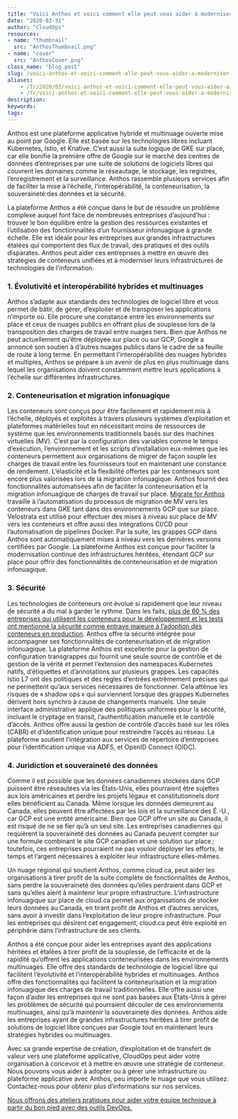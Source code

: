 ```yaml
---
title: "Voici Anthos et voici comment elle peut vous aider à moderniser votre application"
date: "2020-03-31"
author: "CloudOps"
resources:
- name: "thumbnail"
  src: "AnthosThumbnail.png"
- name: "cover"
  src: "AnthosCover.png"
class_name: "blog post"
slug: /voici-anthos-et-voici-comment-elle-peut-vous-aider-a-moderniser-votre-application
aliases:
    - /fr/2020/03/voici-anthos-et-voici-comment-elle-peut-vous-aider-a-moderniser-votre-application/
    - /fr/voici-anthos-et-voici-comment-elle-peut-vous-aider-a-moderniser-votre-application
description:
keywords:
tags:
---
```


<p>Anthos est une plateforme applicative hybride et multinuage ouverte mise au point par Google. Elle est basée sur les technologies libres incluant Kubernetes, Istio, et Knative. C’est aussi la suite logique de GKE sur place, car elle bonifie la première offre de Google sur le marché des centres de données d’entreprises par une suite de solutions de logiciels libres qui couvrent les domaines comme le réseautage, le stockage, les registres, l’enregistrement et la surveillance. Anthos rassemble plusieurs services afin de faciliter la mise à l’échelle, l’interopérabilité, la conteneurisation, la souveraineté des données et la sécurité.</p><p>La plateforme Anthos a été conçue dans le but de résoudre un problème complexe auquel font face de nombreuses entreprises d’aujourd’hui&nbsp;: trouver le bon équilibre entre la gestion des ressources existantes et l’utilisation des fonctionnalités d’un fournisseur infonuagique à grande échelle. Elle est idéale pour les entreprises aux grandes infrastructures étalées qui comportent des flux de travail, des pratiques et des outils disparates. Anthos peut aider ces entreprises à mettre en œuvre des stratégies de conteneurs unifiées et à moderniser leurs infrastructures de technologies de l’information.</p><h3><strong>1. Évolutivité et interopérabilité hybrides et multinuages</strong></h3><p>Anthos s’adapte aux standards des technologies de logiciel libre et vous permet de bâtir, de gérer, d’exploiter et de transposer les applications n’importe où. Elle procure une constance entre les environnements sur place et ceux de nuages publics en offrant plus de souplesse lors de la transposition des charges de travail entre nuages tiers. Bien que Anthos ne peut actuellement qu’être déployée sur place ou sur GCP, Google a annoncé son soutien à d’autres nuages publics dans le cadre de sa feuille de route à long terme. En permettant l’interopérabilité des nuages hybrides et multiples, Anthos se prépare à un avenir de plus en plus multinuage dans lequel les organisations doivent constamment mettre leurs applications à l’échelle sur différentes infrastructures.&nbsp;</p><h3><strong>2. Conteneurisation et migration infonuagique</strong></h3><p>Les conteneurs sont conçus pour être facilement et rapidement mis à l’échelle, déployés et exploités à travers plusieurs systèmes d’exploitation et plateformes matérielles tout en nécessitant moins de ressources de système que les environnements traditionnels basés sur des machines virtuelles (MV). C’est par la configuration des variables comme le temps d’exécution, l’environnement et les scripts d’installation eux-mêmes que les conteneurs permettent aux organisations de migrer de façon souple les charges de travail entre les fournisseurs tout en maintenant une constance de rendement. L’élasticité et la flexibilité offertes par les conteneurs sont encore plus valorisées lors de la migration infonuagique. Anthos fournit des fonctionnalités automatisées afin de faciliter la conteneurisation et la migration infonuagique de charges de travail sur place. <a href="https://cloud.google.com/migrate/anthos/">Migrate for Anthos</a> travaille à l’automatisation du processus de migration de MV vers les conteneurs dans GKE tant dans des environnements GCP que sur place. Velostrata est utilisé pour effectuer des mises à niveau sur place de MV vers les conteneurs et offre aussi des intégrations CI/CD pour l’automatisation de pipelines Docker. Par la suite, les grappes GCP dans Anthos sont automatiquement mises à niveau vers les dernières versions certifiées par Google. La plateforme Anthos est conçue pour faciliter la modernisation continue des infrastructures héritées, étendant GCP sur place pour offrir des fonctionnalités de conteneurisation et de migration infonuagique.&nbsp;</p><h3><strong>3. Sécurité</strong></h3><p>Les technologies de conteneurs ont évolué si rapidement que leur niveau de sécurité a du mal à garder le rythme. Dans les faits, <a href="https://www.csoonline.com/article/2984543/as-containers-take-off-so-do-security-concerns.html">plus de 60&nbsp;% des entreprises qui utilisent les conteneurs pour le développement et les tests ont mentionné la sécurité comme entrave majeure à l’adoption des conteneurs en production</a>. Anthos offre la sécurité intégrée pour accompagner ses fonctionnalités de conteneurisation et de migration infonuagique. La plateforme Anthos est excellente pour la gestion de configuration transgrappes qui fournit une seule source de contrôle et de gestion de la vérité et permet l’extension des namespaces Kubernetes natifs, d’étiquettes et d’annotations sur plusieurs grappes. Les capacités Istio&nbsp;L7 ont des politiques et des règles d’entrées extrêmement précises qui ne permettent qu’aux services nécessaires de fonctionner. Cela atténue les risques de « shadow ops » qui surviennent lorsque des grappes Kubernetes dérivent hors synchro à cause de changements manuels. Une seule interface administrative applique des politiques uniformes pour la sécurité, incluant le cryptage en transit, l’authentification manuelle et le contrôle d’accès. Anthos offre aussi la gestion de contrôle d’accès basé sur les rôles (CABR) et d’identification unique pour restreindre l’accès au réseau. La plateforme soutient l’intégration aux services de répertoire d’entreprises pour l’identification unique via ADFS, et OpenID Connect (OIDC).</p><h3><strong>4. Juridiction et souveraineté des données</strong></h3><p>Comme il est possible que les données canadiennes stockées dans GCP puissent être réseautées via les États-Unis, elles pourraient être sujettes aux lois américaines et perdre les projets légaux et constitutionnels dont elles bénéficient au Canada. Même lorsque les données demeurent au Canada, elles peuvent être affectées par les lois et la surveillance des É.-U., car GCP est une entité américaine. Bien que GCP offre un site au Canada, il est risqué de ne se fier qu’à un seul site. Les entreprises canadiennes qui requièrent la souveraineté des données au Canada peuvent compter sur une formule combinant le site GCP canadien et une solution sur place ; toutefois, ces entreprises pourraient ne pas vouloir déployer les efforts, le temps et l’argent nécessaires à exploiter leur infrastructure elles-mêmes.&nbsp;</p><p>Un nuage régional qui soutient Anthos, comme cloud.ca, peut aider les organisations à tirer profit de la suite complète de fonctionnalités de Anthos, sans perdre la souveraineté des données qu’elles perdraient dans GCP et sans qu’elles aient à maintenir leur propre infrastructure. L’infrastructure infonuagique sur place de cloud.ca permet aux organisations de stocker leurs données au Canada, en tirant profit de Anthos et d’autres services, sans avoir à investir dans l’exploitation de leur propre infrastructure. Pour les entreprises qui désirent cet engagement, cloud.ca peut être exploité en périphérie dans l’infrastructure de ses clients.&nbsp;</p><p>Anthos a été conçue pour aider les entreprises ayant des applications héritées et étalées à tirer profit de la souplesse, de l’efficacité et de la rapidité qu’offrent les applications conteneurisées dans les environnements multinuages. Elle offre des standards de technologie de logiciel libre qui facilitent l’évolutivité et l’interopérabilité hybrides et multinuages. Anthos offre des fonctionnalités qui facilitent la conteneurisation et la migration infonuagique des charges de travail traditionnelles. Elle offre aussi une façon d’aider les entreprises qui ne sont pas basées aux États-Unis à gérer les problèmes de sécurité qui pourraient découler de ces environnements multinuages, ainsi qu’à maintenir la souveraineté des données. Anthos aide les entreprises ayant de grandes infrastructures héritées à tirer profit de solutions de logiciel libre conçues par Google tout en maintenant leurs stratégies hybrides ou multinuages.&nbsp;</p><p>Avec sa grande expertise de création, d’exploitation et de transfert de valeur vers une plateforme applicative, CloudOps peut aider votre organisation à concevoir et à mettre en œuvre une stratégie de conteneur. Nous pouvons vous aider à adopter ou à gérer une infrastructure ou plateforme applicative avec Anthos, peu importe le nuage que vous utilisez. Contactez-nous pour obtenir plus d’informations sur nos services.</p><p><a href="https://www.cloudops.com/fr/ateliers/">Nous offrons des ateliers pratiques pour aider votre équipe technique à partir du bon pied avec des outils DevOps.</a></p>

